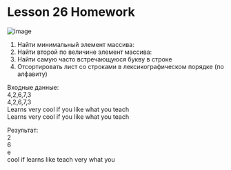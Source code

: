 # Lesson 26 Homework
![image](https://user-images.githubusercontent.com/87657613/194405910-cf686d95-3e39-4118-9034-c6f76a2b4534.png)

1. Найти минимальный элемент массива:
2. Найти второй по величине элемент массива:
3. Найти самую часто встречающуюся букву в строке
4. Отсортировать лист со строками в лексикографическом порядке (по алфавиту)


Входные данные:\
4,2,6,7,3\
4,2,6,7,3\
Learns very cool if you like what you teach\
Learns very cool if you like what you teach

Результат:\
2\
6\
e\
cool if learns like teach very what you
